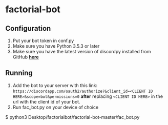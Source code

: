 # factorial-bot
## Configuration
  1. Put your bot token in conf.py
  2. Make sure you have Python 3.5.3 or later
  3. Make sure you have the latest version of discordpy installed from GitHub [**here**](https://github.com/Rapptz/discord.py)
## Running
  1. Add the bot to your server with this link: ``https://discordapp.com/oauth2/authorize?&client_id=<CLIENT ID HERE>&scope=bot&permissions=0`` **after** replacing ``<CLIENT ID HERE>`` in the url with the client id of your bot.
  2. Run fac_bot.py on your device of choice


$ python3 Desktop/factorialbot/factorial-bot-master/fac_bot.py
